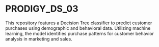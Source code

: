 # PRODIGY_DS_03
This repository features a Decision Tree classifier to predict customer purchases using demographic and behavioral data. Utilizing machine learning, the model identifies purchase patterns for customer behavior analysis in marketing and sales. 
